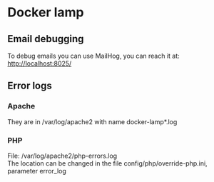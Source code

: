 # Docker lamp

## Email debugging

To debug emails you can use MailHog, you can reach it at: [http://localhost:8025/](http://localhost:8025/)

## Error logs

### Apache

They are in /var/log/apache2 with name docker-lamp\*.log

### PHP

File: /var/log/apache2/php-errors.log  
The location can be changed in the file config/php/override-php.ini, parameter error_log
